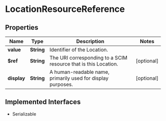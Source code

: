 

# LocationResourceReference


## Properties

Name | Type | Description | Notes
------------ | ------------- | ------------- | -------------
**value** | **String** | Identifier of the Location. | 
**$ref** | **String** | The URI corresponding to a SCIM resource that is this Location. |  [optional]
**display** | **String** | A human-readable name, primarily used for display purposes. |  [optional]


## Implemented Interfaces

* Serializable


